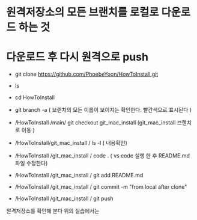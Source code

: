# 원격저장소의 모든 브랜치를 로컬로 다운로드 하는 것
# 다운로드 후 다시 원격으로 push

- git clone https://github.com/PhoebeYoon/HowToInstall.git
- ls 
- cd HowToInstall
- git branch -a  ( 브랜치의 모든 이름이 보이지는 확인한다. 빨간색으로 표시된다 )

- /HowToInstall /main/ git checkout git_mac_install  (git_mac_install 브랜치로 이동 )
- /HowToInstall/git_mac_install / ls -l  ( 내용확인)
- /HowToInstall /git_mac_install / code .  ( vs code 실행 한 후 README.md 파일 수정한다)
- /HowToInstall /git_mac_install / git add README.md
- /HowToInstall /git_mac_install / git commit -m "from local after clone"
- /HowToInstall /git_mac_install / git push

원격저장소를 확인해 본다 
위의 실습에서는 
